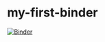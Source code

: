 # my-first-binder
[![Binder](https://mybinder.org/badge_logo.svg)](https://mybinder.org/v2/gh/KoehnAlexander/my-first-binder/HEAD)
